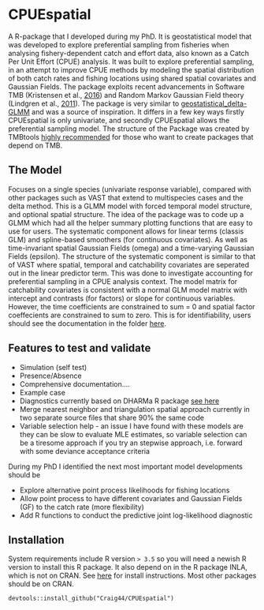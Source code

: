 # CPUEspatial
A R-package that I developed during my PhD. It is geostatistical model that was developed to explore preferential sampling from fisheries when analysing fishery-dependent catch and effort data, also known as a Catch Per Unit Effort (CPUE) analysis.
It was built to explore preferential sampling, in an attempt to improve CPUE methods by modeling the spatial distribution of both catch rates and fishing locations using shared spatial covariates and Gaussian Fields. The package exploits recent advancements in Software TMB (Kristensen et al., [2016](https://www.jstatsoft.org/article/view/v070i05)) and Random Markov Gaussian Field theory (Lindgren et al., [2011](https://rss.onlinelibrary.wiley.com/doi/10.1111/j.1467-9868.2011.00777.x)). The package is very similar to [geostatistical_delta-GLMM](https://github.com/nwfsc-assess/geostatistical_delta-GLMM) and was a source of inspiration. It differs in a few key ways firstly CPUEspatial is only univariate, and secondly CPUEspatial allows the preferential sampling model. The structure of the Package was created by TMBtools [highly recommended](https://github.com/mlysy/TMBtools) for those who want to create packages that depend on TMB. 

## The Model
Focuses on a single species (univariate response variable), compared with other packages such as VAST that extend to multispecies cases and the delta method. This is a GLMM model with forced temporal model structure, and optional spatial structure. The idea of the package was to code up a GLMM which had all the helper summary plotting functions that are easy to use for users. The systematic component allows for linear terms (classis GLM) and spline-based smoothers (for continuous covariates). As well as time-invariant spatial Gaussian Fields (omega) and a time-varying Gaussian Fields (epsilon). The structure of the systematic component is similar to that of VAST where spatial, temporal and catchability covariates are seperated out in the linear predictor term. This was done to investigate accounting for preferential sampling in a CPUE analysis context. The model matrix for catchability covariates is consistent with a normal GLM model matrix with intercept and contrasts (for factors) or slope for continuous variables. However, the time coefficients are constrained to sum = 0 and spatial factor coeffecients are constrained to sum to zero. This is for identifiability, users should see the documentation in the folder [here](https://github.com/Craig44/CPUEspatial/tree/master/inst/examples).

## Features to test and validate
- Simulation (self test)
- Presence/Absence 
- Comprehensive documentation....
- Example case
- Diagnostics currently based on DHARMa R package [see here](https://github.com/florianhartig/DHARMa)
- Merge nearest neighbor and triangulation spatial approach currently in two separate source files that share 90% the same code
- Variable selection help - an issue I have found with these models are they can be slow to evaluate MLE estimates, so variable selection can be a tiresome approach if you try an stepwise approach, i.e. forward with some deviance acceptance criteria


During my PhD I identified the next most important model developments should be 
- Explore alternative point process likelihoods for fishing locations
- Allow point process to have different covariates and Gaussian Fields (GF) to the catch rate (more flexibility)
- Add R functions to conduct the predictive joint log-likelihood diagnostic

## Installation
System requirements include R version `> 3.5` so you will need a newish R version to install this R package. It also depend on in the R package INLA, which is not on CRAN. See [here](https://www.r-inla.org/download-install) for install instructions. Most other packages should be on CRAN.
```
devtools::install_github("Craig44/CPUEspatial")
```
